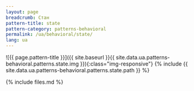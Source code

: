 ```yaml
---
layout: page
breadcrumb: Стан
pattern-title: state
pattern-category: patterns-behavioral
permalink: /ua/behavioral/state/
lang: ua
---
```


![{{ page.pattern-title }}]({{ site.baseurl }}{{ site.data.ua.patterns-behavioral.patterns.state.img }}){:class="img-responsive"}
{% include {{ site.data.ua.patterns-behavioral.patterns.state.path }} %}

{% include files.md %}